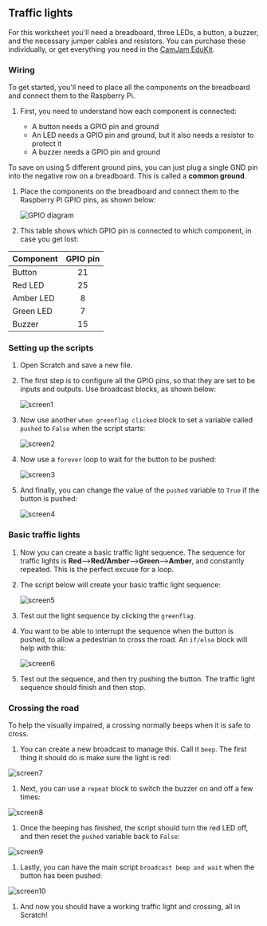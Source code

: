 ## Traffic lights


For this worksheet you'll need a breadboard, three LEDs, a button, a buzzer, and the necessary jumper cables and resistors. You can purchase these individually, or get everything you need in the [CamJam EduKit](https://thepihut.com/products/camjam-edukit).

### Wiring

To get started, you'll need to place all the components on the breadboard and connect them to the Raspberry Pi.

1. First, you need to understand how each component is connected:

    - A button needs a GPIO pin and ground
    - An LED needs a GPIO pin and ground, but it also needs a resistor to protect it
    - A buzzer needs a GPIO pin and ground

To save on using 5 different ground pins, you can just plug a single GND pin into the negative row on a breadboard. This is called a **common ground**.

1. Place the components on the breadboard and connect them to the Raspberry Pi GPIO pins, as shown below:

    ![GPIO diagram](images/camjam1wiring.png)

1. This table shows which GPIO pin is connected to which component, in case you get lost:

| Component | GPIO pin |
| --------- | :------: |
| Button    | 21       |
| Red LED   | 25       |
| Amber LED | 8        |
| Green LED | 7        |
| Buzzer    | 15       |

### Setting up the scripts

1. Open Scratch and save a new file.

1. The first step is to configure all the GPIO pins, so that they are set to be inputs and outputs. Use broadcast blocks, as shown below:

    ![screen1](images/screen1.png)

1. Now use another `when greenflag clicked` block to set a variable called `pushed` to `False` when the script starts:

    ![screen2](images/screen2.png)

1. Now use a `forever` loop to wait for the button to be pushed:

    ![screen3](images/screen3.png)

1. And finally, you can change the value of the `pushed` variable to `True` if the button is pushed:

    ![screen4](images/screen4.png)

### Basic traffic lights

1. Now you can create a basic traffic light sequence. The sequence for traffic lights is **Red**-->**Red/Amber**-->**Green**-->**Amber**, and constantly repeated. This is the perfect excuse for a loop.

1. The script below will create your basic traffic light sequence:

    ![screen5](images/screen5.png)

1. Test out the light sequence by clicking the `greenflag`.

1. You want to be able to interrupt the sequence when the button is pushed, to allow a pedestrian to cross the road. An `if/else` block will help with this:

    ![screen6](images/screen6.png)

1. Test out the sequence, and then try pushing the button. The traffic light sequence should finish and then stop.

### Crossing the road

To help the visually impaired, a crossing normally beeps when it is safe to cross.

1. You can create a new broadcast to manage this. Call it `beep`. The first thing it should do is make sure the light is red:

![screen7](images/screen7.png)

1. Next, you can use a `repeat` block to switch the buzzer on and off a few times:

![screen8](images/screen8.png)

1. Once the beeping has finished, the script should turn the red LED off, and then reset the `pushed` variable back to `False`:

![screen9](images/screen9.png)

1. Lastly, you can have the main script `broadcast beep and wait` when the button has been pushed:

![screen10](images/screen10.png)

1. And now you should have a working traffic light and crossing, all in Scratch!
